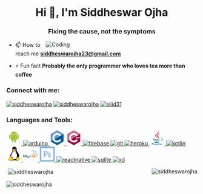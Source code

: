 
<h1 align="center">Hi 👋, I'm Siddheswar Ojha</h1>
<h3 align="center">Fixing the cause, not the symptoms</h3>





<img align="right" alt="Coding" width="400" src="https://spidyhackx.github.io/cv/images/programmer.gif">



- 📫 How to reach me **siddheswarojha23@gmail.com**

- ⚡ Fun fact **Probably the only programmer who loves tea more than coffee**



<h3 align="left">Connect with me:</h3>
<p align="left">
<a href="https://twitter.com/siddheswarojha" target="blank"><img align="center" src="https://cdn.jsdelivr.net/npm/simple-icons@3.0.1/icons/twitter.svg" alt="siddheswarojha" height="30" width="40" /></a>
<a href="https://linkedin.com/in/sidheswarojha" target="blank"><img align="center" src="https://cdn.jsdelivr.net/npm/simple-icons@3.0.1/icons/linkedin.svg" alt="siddheswarojha" height="30" width="40" /></a>
<a href="https://instagram.com/siiid31" target="blank"><img align="center" src="https://cdn.jsdelivr.net/npm/simple-icons@3.0.1/icons/instagram.svg" alt="siiid31" height="30" width="40" /></a>
</p>





<h3 align="left">Languages and Tools:</h3>
<p align="left"> <a href="https://developer.android.com" target="_blank"> <img src="https://raw.githubusercontent.com/devicons/devicon/master/icons/android/android-original-wordmark.svg" alt="android" width="40" height="40"/> </a> <a href="https://www.arduino.cc/" target="_blank"> <img src="https://cdn.worldvectorlogo.com/logos/arduino-1.svg" alt="arduino" width="40" height="40"/> </a> <a href="https://www.cprogramming.com/" target="_blank"> <img src="https://raw.githubusercontent.com/devicons/devicon/master/icons/c/c-original.svg" alt="c" width="40" height="40"/> </a> <a href="https://www.w3schools.com/cpp/" target="_blank"> <img src="https://raw.githubusercontent.com/devicons/devicon/master/icons/cplusplus/cplusplus-original.svg" alt="cplusplus" width="40" height="40"/> </a> <a href="https://firebase.google.com/" target="_blank"> <img src="https://www.vectorlogo.zone/logos/firebase/firebase-icon.svg" alt="firebase" width="40" height="40"/> </a> <a href="https://git-scm.com/" target="_blank"> <img src="https://www.vectorlogo.zone/logos/git-scm/git-scm-icon.svg" alt="git" width="40" height="40"/> </a> <a href="https://heroku.com" target="_blank"> <img src="https://www.vectorlogo.zone/logos/heroku/heroku-icon.svg" alt="heroku" width="40" height="40"/> </a> <a href="https://www.java.com" target="_blank"> <img src="https://raw.githubusercontent.com/devicons/devicon/master/icons/java/java-original.svg" alt="java" width="40" height="40"/> </a> <a href="https://kotlinlang.org" target="_blank"> <img src="https://www.vectorlogo.zone/logos/kotlinlang/kotlinlang-icon.svg" alt="kotlin" width="40" height="40"/> </a> <a href="https://www.linux.org/" target="_blank"> <img src="https://raw.githubusercontent.com/devicons/devicon/master/icons/linux/linux-original.svg" alt="linux" width="40" height="40"/> </a> <a href="https://www.mysql.com/" target="_blank"> <img src="https://raw.githubusercontent.com/devicons/devicon/master/icons/mysql/mysql-original-wordmark.svg" alt="mysql" width="40" height="40"/> </a> <a href="https://www.photoshop.com/en" target="_blank"> <img src="https://raw.githubusercontent.com/devicons/devicon/master/icons/photoshop/photoshop-line.svg" alt="photoshop" width="40" height="40"/> </a> <a href="https://reactnative.dev/" target="_blank"> <img src="https://reactnative.dev/img/header_logo.svg" alt="reactnative" width="40" height="40"/> </a> <a href="https://www.sqlite.org/" target="_blank"> <img src="https://www.vectorlogo.zone/logos/sqlite/sqlite-icon.svg" alt="sqlite" width="40" height="40"/> </a> <a href="https://www.adobe.com/products/xd.html" target="_blank"> <img src="https://cdn.worldvectorlogo.com/logos/adobe-xd.svg" alt="xd" width="40" height="40"/> </a> </p>

<p><img align="right" src="https://github-readme-stats.vercel.app/api/top-langs?username=siddheswarojha&show_icons=true&locale=en&layout=compact" alt="siddheswarojha" /></p>

<p>&nbsp;<img align="center" src="https://github-readme-stats.vercel.app/api?username=siddheswarojha&show_icons=true&locale=en" alt="siddheswarojha" /></p>

<p><img align="center" src="https://github-readme-streak-stats.herokuapp.com/?user=siddheswarojha&" alt="siddheswarojha" /></p>
